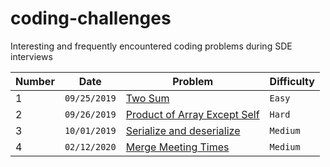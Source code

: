 # coding-challenges
Interesting and frequently encountered coding problems during SDE interviews

Number | Date | Problem | Difficulty
---| --- | --- | ---
1 | `09/25/2019` | [Two Sum](https://github.com/prathameshv/coding-challenges/tree/master/easy/two-sum) | `Easy`
2 | `09/26/2019` | [Product of Array Except Self](https://github.com/prathameshv/coding-challenges/tree/master/hard/Product%20of%20Array%20Except%20Self) | `Hard`
3 | `10/01/2019` | [Serialize and deserialize](https://github.com/prathameshv/coding-challenges/tree/master/medium/Serialize%20and%20Deserialize) | `Medium`
4 | `02/12/2020` | [Merge Meeting Times](https://github.com/prathameshv/coding-challenges/tree/master/medium/Merge%20Meeting%20Times) | `Medium`
